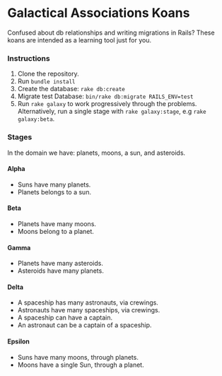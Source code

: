 # Galactical Associations Koans
Confused about db relationships and writing migrations in Rails? These koans are intended as a learning tool just for you.

### Instructions
1. Clone the repository.
2. Run `bundle install`
3. Create the database: `rake db:create`
4. Migrate test Database: `bin/rake db:migrate RAILS_ENV=test`
5. Run `rake galaxy` to work progressively through the problems. Alternatively, run a single stage with `rake galaxy:stage`, e.g `rake galaxy:beta`.

### Stages
In the domain we have: planets, moons, a sun, and asteroids.

#### Alpha
- Suns have many planets.
- Planets belongs to a sun.

#### Beta
- Planets have many moons.
- Moons belong to a planet.

#### Gamma
- Planets have many asteroids.
- Asteroids have many planets.

#### Delta
- A spaceship has many astronauts, via crewings.
- Astronauts have many spaceships, via crewings.
- A spaceship can have a captain.
- An astronaut can be a captain of a spaceship.

#### Epsilon 
- Suns have many moons, through planets.
- Moons have a single Sun, through a planet.

